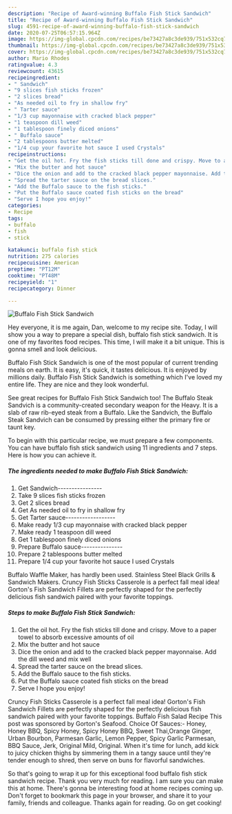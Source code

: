 ```yaml
---
description: "Recipe of Award-winning Buffalo Fish Stick Sandwich"
title: "Recipe of Award-winning Buffalo Fish Stick Sandwich"
slug: 4591-recipe-of-award-winning-buffalo-fish-stick-sandwich
date: 2020-07-25T06:57:15.964Z
image: https://img-global.cpcdn.com/recipes/be73427a8c3de939/751x532cq70/buffalo-fish-stick-sandwich-recipe-main-photo.jpg
thumbnail: https://img-global.cpcdn.com/recipes/be73427a8c3de939/751x532cq70/buffalo-fish-stick-sandwich-recipe-main-photo.jpg
cover: https://img-global.cpcdn.com/recipes/be73427a8c3de939/751x532cq70/buffalo-fish-stick-sandwich-recipe-main-photo.jpg
author: Mario Rhodes
ratingvalue: 4.3
reviewcount: 43615
recipeingredient:
- " Sandwich"
- "9 slices fish sticks frozen"
- "2 slices bread"
- "As needed oil to fry in shallow fry"
- " Tarter sauce"
- "1/3 cup mayonnaise with cracked black pepper"
- "1 teaspoon dill weed"
- "1 tablespoon finely diced onions"
- " Buffalo sauce"
- "2 tablespoons butter melted"
- "1/4 cup your favorite hot sauce I used Crystals"
recipeinstructions:
- "Get the oil hot. Fry the fish sticks till done and crispy. Move to a paper towel to absorb excessive amounts of oil"
- "Mix the butter and hot sauce"
- "Dice the onion and add to the cracked black pepper mayonnaise. Add the dill weed and mix well"
- "Spread the tarter sauce on the bread slices."
- "Add the Buffalo sauce to the fish sticks."
- "Put the Buffalo sauce coated fish sticks on the bread"
- "Serve I hope you enjoy!"
categories:
- Recipe
tags:
- buffalo
- fish
- stick

katakunci: buffalo fish stick 
nutrition: 275 calories
recipecuisine: American
preptime: "PT12M"
cooktime: "PT48M"
recipeyield: "1"
recipecategory: Dinner

---
```



![Buffalo Fish Stick Sandwich](https://img-global.cpcdn.com/recipes/be73427a8c3de939/751x532cq70/buffalo-fish-stick-sandwich-recipe-main-photo.jpg)

Hey everyone, it is me again, Dan, welcome to my recipe site. Today, I will show you a way to prepare a special dish, buffalo fish stick sandwich. It is one of my favorites food recipes. This time, I will make it a bit unique. This is gonna smell and look delicious.

Buffalo Fish Stick Sandwich is one of the most popular of current trending meals on earth. It is easy, it's quick, it tastes delicious. It is enjoyed by millions daily. Buffalo Fish Stick Sandwich is something which I've loved my entire life. They are nice and they look wonderful.

See great recipes for Buffalo Fish Stick Sandwich too! The Buffalo Steak Sandvich is a community-created secondary weapon for the Heavy. It is a slab of raw rib-eyed steak from a Buffalo. Like the Sandvich, the Buffalo Steak Sandvich can be consumed by pressing either the primary fire or taunt key.


To begin with this particular recipe, we must prepare a few components. You can have buffalo fish stick sandwich using 11 ingredients and 7 steps. Here is how you can achieve it.

<!--inarticleads1-->

##### The ingredients needed to make Buffalo Fish Stick Sandwich:

1. Get  Sandwich----------------
1. Take 9 slices fish sticks frozen
1. Get 2 slices bread
1. Get As needed oil to fry in shallow fry
1. Get  Tarter sauce------------------
1. Make ready 1/3 cup mayonnaise with cracked black pepper
1. Make ready 1 teaspoon dill weed
1. Get 1 tablespoon finely diced onions
1. Prepare  Buffalo sauce---------------
1. Prepare 2 tablespoons butter melted
1. Prepare 1/4 cup your favorite hot sauce I used Crystals


Buffalo Waffle Maker, has hardly been used. Stainless Steel Black Grills &amp; Sandwich Makers. Cruncy Fish Sticks Casserole is a perfect fall meal idea! Gorton&#39;s Fish Sandwich Fillets are perfectly shaped for the perfectly delicious fish sandwich paired with your favorite toppings. 

<!--inarticleads2-->

##### Steps to make Buffalo Fish Stick Sandwich:

1. Get the oil hot. Fry the fish sticks till done and crispy. Move to a paper towel to absorb excessive amounts of oil
1. Mix the butter and hot sauce
1. Dice the onion and add to the cracked black pepper mayonnaise. Add the dill weed and mix well
1. Spread the tarter sauce on the bread slices.
1. Add the Buffalo sauce to the fish sticks.
1. Put the Buffalo sauce coated fish sticks on the bread
1. Serve I hope you enjoy!


Cruncy Fish Sticks Casserole is a perfect fall meal idea! Gorton&#39;s Fish Sandwich Fillets are perfectly shaped for the perfectly delicious fish sandwich paired with your favorite toppings. Buffalo Fish Salad Recipe This post was sponsored by Gorton&#39;s Seafood. Choice Of Sauces:- Honey, Honey BBQ, Spicy Honey, Spicy Honey BBQ, Sweet Thai,Orange Ginger, Urban Bourbon, Parmesan Garlic, Lemon Pepper, Spicy Garlic Parmesan, BBQ Sauce, Jerk, Original Mild, Original. When it&#39;s time for lunch, add kick to juicy chicken thighs by simmering them in a tangy sauce until they&#39;re tender enough to shred, then serve on buns for flavorful sandwiches. 

So that's going to wrap it up for this exceptional food buffalo fish stick sandwich recipe. Thank you very much for reading. I am sure you can make this at home. There's gonna be interesting food at home recipes coming up. Don't forget to bookmark this page in your browser, and share it to your family, friends and colleague. Thanks again for reading. Go on get cooking!
